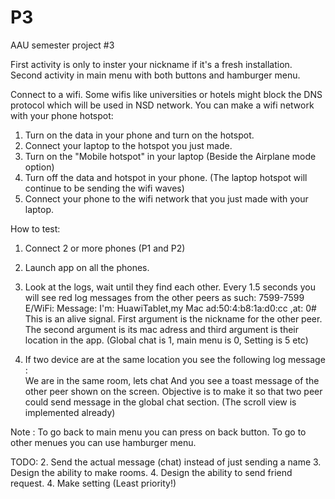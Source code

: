# P3
AAU semester project #3

First activity is only to inster your nickname if it's a fresh installation. 
Second activity in main menu with both buttons and hamburger menu.

Connect to a wifi. Some wifis like universities or hotels might block the DNS protocol which will be used in NSD network. 
You can make a wifi network with your phone hotspot:

1. Turn on the data in your phone and turn on the hotspot. 
2. Connect your laptop to the hotspot you just made. 
3. Turn on the "Mobile hotspot" in your laptop (Beside the Airplane mode option)
4. Turn off the data and hotspot in your phone. (The laptop hotspot will continue to be sending the wifi waves)
5. Connect your phone to the wifi network that you just made with your laptop. 

How to test:
1. Connect 2 or more phones (P1 and P2)
2. Launch app on all the phones. 
3. Look at the logs, wait until they find each other. Every 1.5 seconds you will see red log messages from the other peers as such: 
7599-7599 E/WiFi: Message: I'm: HuawiTablet,my Mac ad:50:4:b8:1a:d0:cc ,at: 0#
This is an alive signal. 
First argument is the nickname for the other peer. The second argument is its mac adress and third argument is their location in the app. (Global chat is 1, main menu is 0, Setting is 5 etc) 

5. If two device are at the same location you see the following log message :  
We are in the same room, lets chat
And you see a toast message of the other peer shown on the screen. Objective is to make it so that two peer could send message in the global chat section. (The scroll view is implemented already)


Note : To go back to main menu you can press on back button. To go to other menues you can use hamburger menu.

TODO:
2. Send the actual message (chat) instead of just sending a name
3. Design the ability to make rooms. 
4. Design the ability to send friend request.
4. Make setting (Least priority!)
